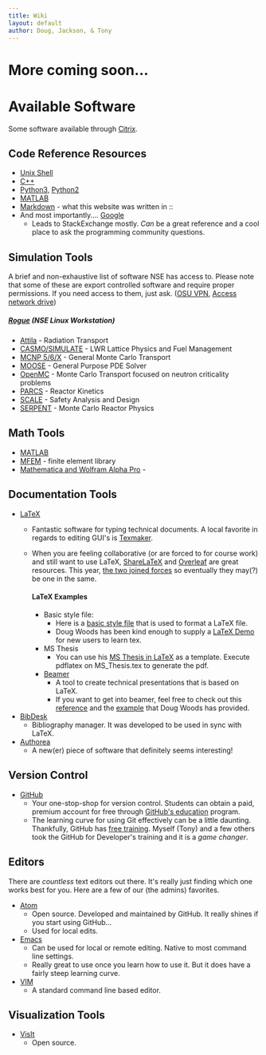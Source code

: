 ```yaml
---
title: Wiki
layout: default
author: Doug, Jackson, & Tony
---
```

More coming soon...
================================

# Available Software
Some software available through [Citrix](http://it.engineering.oregonstate.edu/citrix).

## Code Reference Resources
* [Unix Shell](http://swcarpentry.github.io/shell-novice/)
* [C++](http://www.learncpp.com/)
* [Python3](https://docs.python.org/3/), [Python2](https://docs.python.org/2/)
* [MATLAB](http://www.mathworks.com/help/matlab/)
* [Markdown](https://github.com/adam-p/markdown-here/wiki/Markdown-Cheatsheet) - what this website was written in ::
* And most importantly.... [Google](https://www.google.com/)
  -  Leads to StackExchange mostly. *Can* be a great reference and a cool place to ask the programming community questions.


## Simulation Tools
A brief and non-exhaustive list of software NSE has access to. Please note that some of these are export controlled software and require proper permissions. If you need access to them, just ask. ([OSU VPN](http://oregonstate.edu/helpdocs/network-and-phone/virtual-private-network-vpn), [Access network drive](https://it.engineering.oregonstate.edu/accessing-engineering-file-space-using-windows-file-sharing))

##### [Rogue](https://it.engineering.oregonstate.edu/nuclear-science-and-engineering-computing-support) (NSE Linux Workstation)
* [Attila](https://www.varian.com/x-ray-imaging-components/products/security-industrial-imaging/attila-software-suite) - Radiation Transport
* [CASMO/SIMULATE](http://www.studsvik.com/sv/Verksamhetsomraden/Bransle--och-materialteknik/Programvara-for-bransleoptimering/In-Core-Fuel-Management/CASMO5/) - LWR Lattice Physics and Fuel Management
* [MCNP 5/6/X](https://mcnp.lanl.gov/) - General Monte Carlo Transport
* [MOOSE](http://mooseframework.com/) - General Purpose PDE Solver
* [OpenMC](https://mit-crpg.github.io/openmc/)  - Monte Carlo Transport focused on neutron criticality problems
* [PARCS](http://www.nrc.gov/about-nrc/regulatory/research/safetycodes.html) - Reactor Kinetics
* [SCALE](http://scale.ornl.gov/) - Safety Analysis and Design
* [SERPENT](http://montecarlo.vtt.fi/) - Monte Carlo Reactor Physics

## Math Tools
* [MATLAB](http://it.engineering.oregonstate.edu/site-license-matlab)
* [MFEM](mfem.org) - finite element library
* [Mathematica and Wolfram Alpha Pro](http://is.oregonstate.edu/service/software/mathematica) - 

## Documentation Tools
* [LaTeX](https://www.latex-project.org/)
  - Fantastic software for typing technical documents. A local favorite in regards to editing GUI's is [Texmaker](http://www.xm1math.net/texmaker/).
  - When you are feeling collaborative (or are forced to for course work) and still want to use LaTeX, [ShareLaTeX](https://www.sharelatex.com) and [Overleaf](https://www.overleaf.com/) are great resources. This year, [the two joined forces](https://www.sharelatex.com/blog/2017/07/20/sharelatex-joins-overleaf.html) so eventually they may(?) be one in the same.

    #### LaTeX Examples
    * Basic style file:
      - Here is a [basic style file](./LaTeX_docs/standard.sty) that is used to format a LaTeX file.
      - Doug Woods has been kind enough to supply a [LaTeX Demo](./LaTeX_docs/LatexDemo.zip) for new users to learn tex.
    * MS Thesis
      - You can use his [MS Thesis in LaTeX](./LaTeX_docs/DougsMSThesis.zip) as a template. Execute pdflatex on MS_Thesis.tex to generate the pdf.
    * [Beamer](https://www.ctan.org/pkg/beamer?lang=en)
      - A tool to create technical presentations that is based on LaTeX.
      - If you want to get into beamer, feel free to check out this [reference](./references/beameruserguide.pdf) and the [example](./LaTeX_docs/DougsDefense.zip) that Doug Woods has provided.
* [BibDesk](http://bibdesk.sourceforge.net)
  - Bibliography manager. It was developed to be used in sync with LaTeX.
* [Authorea](http://www.authorea.com)
  - A new(er) piece of software that definitely seems interesting!

## Version Control
* [GitHub](http://www.github.com)
  - Your one-stop-shop for version control. Students can obtain a paid, premium account for free through [GitHub's education](https://education.github.com/) program.  
  - The learning curve for using Git effectively can be a little daunting. Thankfully, GitHub has [free training](https://services.github.com/training/). Myself (Tony) and a few others took the GitHub for Developer's training and it is a *game changer*.

## Editors
There are *countless* text editors out there. It's really just finding which one works best for you. Here are a few of our (the admins) favorites.
* [Atom](https://atom.io/)
  - Open source. Developed and maintained by GitHub. It really shines if you start using GitHub...
  - Used for local edits.
* [Emacs](https://www.gnu.org/software/emacs/)
  - Can be used for local or remote editing. Native to most command line settings.
  - Really great to use once you learn how to use it. But it does have a fairly steep learning curve.
* [VIM](http://www.vim.org/)
  - A standard command line based editor.

## Visualization Tools
* [VisIt](https://wci.llnl.gov/simulation/computer-codes/visit/)
  - Open source.
